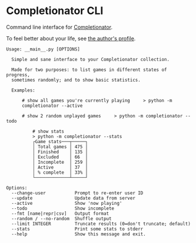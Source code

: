 # Completionator CLI

Command line interface for [Completionator](http://completionator.com/).

To feel better about your life, see [the author's profile](http://completionator.com/Collection/Stats/13863).

```
Usage: __main__.py [OPTIONS]

  Simple and sane interface to your Completionator collection.

  Made for two purposes: to list games in different states of progress,
  sometimes randomly; and to show basic statistics.

  Examples:

      # show all games you're currently playing     > python -m
      completionator --active

      # show 2 random unplayed games     > python -m completionator --todo

          # show stats
          > python -m completionator --stats
          ┌Game stats───┬─────┐
          │ Total games │ 475 │
          │ Finished    │ 135 │
          │ Excluded    │ 66  │
          │ Incomplete  │ 259 │
          │ Active      │ 37  │
          │ % complete  │ 33% │
          └─────────────┴─────┘

Options:
  --change-user           Prompt to re-enter user ID
  --update                Update data from server
  --active                Show 'now playing'
  --todo                  Show incomplete
  --fmt [name|repr|csv]   Output format
  --random / --no-random  Shuffle output
  --limit INTEGER         Truncate results (0=don't truncate; default)
  --stats                 Print some stats to stderr
  --help                  Show this message and exit.
```